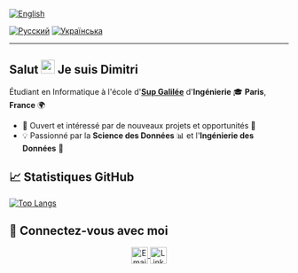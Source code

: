 [![English](https://img.shields.io/badge/Language-English-blue)](README.md)
<!-- [![Français](https://img.shields.io/badge/Langue-Français-white)](README.fr.md) -->
[![Русский](https://img.shields.io/badge/Язык-Русский-red)](README.ru.md)
[![Українська](https://img.shields.io/badge/Мова-Українська-yellow)](README.ua.md)

---

## Salut <img src="https://media.giphy.com/media/hvRJCLFzcasrR4ia7z/giphy.gif" width="25px"> Je suis **Dimitri**

Étudiant en Informatique à l'école d'[**Sup Galilée**](https://www.sup-galilee.univ-paris13.fr/) d'**Ingénierie** 🎓 **Paris**, **France** 🌍

- 💼 Ouvert et intéressé par de nouveaux projets et opportunités 🤗
- 💡 Passionné par la **Science des Données** 📊 et l'**Ingénierie des Données** 🧠

## 📈 Statistiques GitHub

<!-- [![Dimitri's github stats](https://github-readme-stats.vercel.app/api?username=DmytroPalahin)](https://github.com/DmytroPalahin) -->

<!-- [![Top Langs](https://github-readme-stats.vercel.app/api/top-langs/?username=DmytroPalahin)](https://github.com/DmytroPalahin/github-readme-stats) -->
[![Top Langs](https://github-readme-stats.vercel.app/api/top-langs/?username=DmytroPalahin&layout=compact)](https://github.com/DmytroPalahin)

<!-- [![Dimitri's current streak](https://streak-stats.demolab.com/?user=DmytroPalahin&count_private=true&theme=blue-green&title_color=00b3ff)] -->

<!-- ## 🏆 Statistiques LeetCode

[![LeetCode Stats](https://leetcode-stats.vercel.app/api?username=Dmytro-Palahin&theme=dark)](https://leetcode.com/Dmytro-Palahin/) -->

## 🤝 Connectez-vous avec moi

<p align="center">
    <a href="mailto:dmytro.palahin@gmail.com" title="Email">
        <img alt="Email" src="https://img.shields.io/badge/Gmail-D14836?style=for-the-badge&logo=gmail&logoColor=white" height="30" align="center"/>
    </a>
    <!-- <a href="https://wa.me/+33787325878" title="Whatsapp">
        <img alt="whatsapp"  src="https://img.shields.io/badge/WhatsApp-25D366?style=for-the-badge&logo=whatsapp&logoColor=white" height="30" align="center"/>
    </a> -->
    <a href="https://www.linkedin.com/in/dmytro-palahin/">
        <img  alt="LinkedIn" title="LinkedIn" src="https://img.shields.io/static/v1?message=LinkedIn&logo=linkedin&label=&color=0077B5&logoColor=white&labelColor=&style=for-the-badge" height="30" align="center"/>
    </a>
</p>
